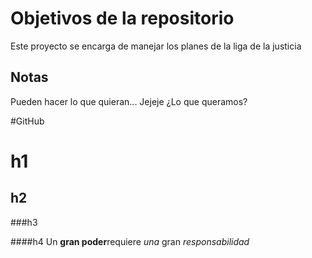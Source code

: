 # Objetivos de la repositorio

Este proyecto se encarga de manejar los planes de la liga de la justicia


## Notas
Pueden hacer lo que quieran...
Jejeje ¿Lo que queramos?

#GitHub
# h1
## h2

###h3

####h4
Un **gran poder**requiere _una_ gran  _responsabilidad_
